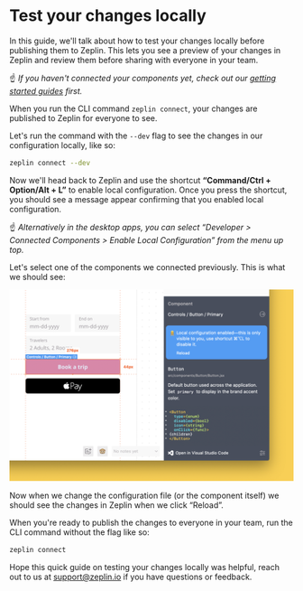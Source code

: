# Test your changes locally

In this guide, we'll talk about how to test your changes locally before publishing them to Zeplin. This lets you see a preview of your changes in Zeplin and review them before sharing with everyone in your team.

☝️ _If you haven't connected your components yet, check out our [getting started guides](/README.md#getting-started) first._

When you run the CLI command `zeplin connect`, your changes are published to Zeplin for everyone to see.

Let's run the command with the `--dev` flag to see the changes in our configuration locally, like so:

```sh
zeplin connect --dev
```

Now we'll head back to Zeplin and use the shortcut **“Command/Ctrl + Option/Alt + L”** to enable local configuration. Once you press the shortcut, you should see a message appear confirming that you enabled local configuration.

☝️ _Alternatively in the desktop apps, you can select “Developer > Connected Components > Enable Local Configuration” from the menu up top._

Let's select one of the components we connected previously. This is what we should see:

<img src="../../img/zeplinConnectedComponents-enableLocalConfiguration.png" alt="Connected component in Zeplin" width="600" />

Now when we change the configuration file (or the component itself) we should see the changes in Zeplin when we click “Reload”.

When you're ready to publish the changes to everyone in your team, run the CLI command without the flag like so:

```sh
zeplin connect
```

Hope this quick guide on testing your changes locally was helpful, reach out to us at [support@zeplin.io](mailto:support@zeplin.io) if you have questions or feedback.
